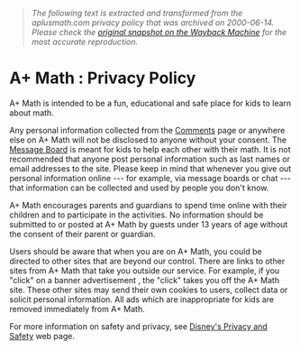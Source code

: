 > *The following text is extracted and transformed from the aplusmath.com privacy policy that was archived on 2000-06-14. Please check the [original snapshot on the Wayback Machine](https://web.archive.org/web/20000614122634id_/http%3A//www.aplusmath.com/info/privacy_policy.html) for the most accurate reproduction.*

# A+ Math : Privacy Policy

A+ Math is intended to be a fun, educational and safe place for kids to learn about math. 

Any personal information collected from the [Comments](https://web.archive.org/web/20000614122634id_/http%3A//www.aplusmath.com/info/comments.html) page or anywhere else on A+ Math will not be disclosed to anyone without your consent. The [Message Board](https://web.archive.org/MessageBoard/index.html) is meant for kids to help each other with their math. It is not recommended that anyone post personal information such as last names or email addresses to the site. Please keep in mind that whenever you give out personal information online --- for example, via message boards or chat --- that information can be collected and used by people you don't know. 

A+ Math encourages parents and guardians to spend time online with their children and to participate in the activities. No information should be submitted to or posted at A+ Math by guests under 13 years of age without the consent of their parent or guardian. 

Users should be aware that when you are on A+ Math, you could be directed to other sites that are beyond our control. There are links to other sites from A+ Math that take you outside our service. For example, if you "click" on a banner advertisement , the "click" takes you off the A+ Math site. These other sites may send their own cookies to users, collect data or solicit personal information. All ads which are inappropriate for kids are removed immediately from A+ Math. 

For more information on safety and privacy, see [Disney's Privacy and Safety](http://disney.go.com/legal/privacy_policy.html) web page. 
